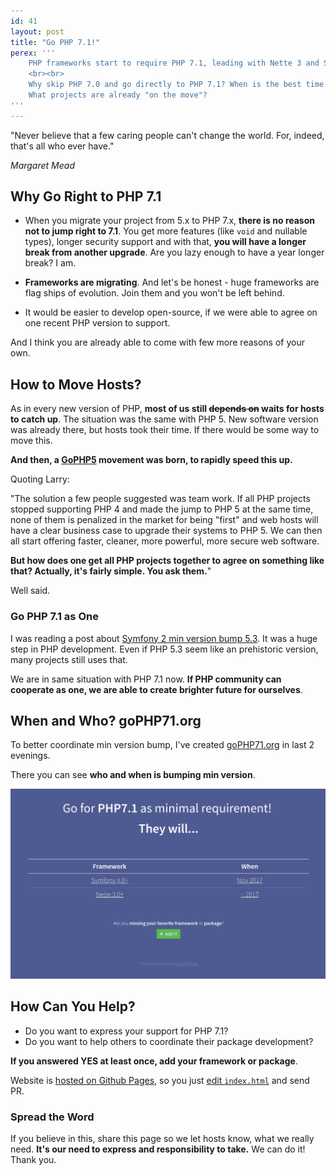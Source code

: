 ```yaml
---
id: 41
layout: post
title: "Go PHP 7.1!"
perex: '''
    PHP frameworks start to require PHP 7.1, leading with Nette 3 and Symfony 4.
    <br><br>
    Why skip PHP 7.0 and go directly to PHP 7.1? When is the best time to join?
    What projects are already "on the move"?
'''
---
```


"Never believe that a few caring people can't change the world. For, indeed, that's all who ever have."

<em>Margaret Mead</em>


## Why Go Right to PHP 7.1

- When you migrate your project from 5.x to PHP 7.x, **there is no reason not to jump right to 7.1**. You get more features (like `void` and nullable types), longer security support and with that, **you will have a longer break from another upgrade**. Are you lazy enough to have a year longer break? I am.  

- **Frameworks are migrating**. And let's be honest - huge frameworks are flag ships of evolution. Join them and you won't be left behind. 

- It would be easier to develop open-source, if we were able to agree on one recent PHP version to support.

And I think you are already able to come with few more reasons of your own.


## How to Move Hosts?

As in every new version of PHP, **most of us still <strike>depends on</strike> waits for hosts to catch up**. The situation was the same with PHP 5. New software version was already there, but hosts took their time. If there would be some way to move this.
 
**And then, a [GoPHP5](https://www.garfieldtech.com/blog/go-php-5-go) movement was born, to rapidly speed this up.**

Quoting Larry:

"The solution a few people suggested was team work. If all PHP projects stopped supporting PHP 4 and made the jump to PHP 5 at the same time, none of them is penalized in the market for being "first" and web hosts will have a clear business case to upgrade their systems to PHP 5. We can then all start offering faster, cleaner, more powerful, more secure web software.

**But how does one get all PHP projects together to agree on something like that? Actually, it's fairly simple. You ask them.**"

Well said.


### Go PHP 7.1 as One

I was reading a post about [Symfony 2 min version bump 5.3](http://symfony.com/blog/why-will-symfony-2-0-finally-use-php-5-3).
It was a huge step in PHP development. Even if PHP 5.3 seem like an prehistoric version, many projects still uses that.
  
We are in same situation with PHP 7.1 now. **If PHP community can cooperate as one, we are able to create brighter future for ourselves**.  


## When and Who? goPHP71.org

To better coordinate min version bump, I've created [goPHP71.org](https://goPHP71.org) in last 2 evenings.  

There you can see **who and when is bumping min version**. 

<img src="/assets/images/posts/2017/go-php-71/first-version.png" class="thumbnail">

## How Can You Help?

- Do you want to express your support for PHP 7.1?
- Do you want to help others to coordinate their package development? 

**If you answered YES at least once, add your framework or package**.

Website is [hosted on Github Pages](https://github.com/tomasvotruba/goPHP71.org), so you just [edit `index.html`](https://github.com/TomasVotruba/gophp71.org/edit/master/index.html) and send PR.

### Spread the Word

If you believe in this, share this page so we let hosts know, what we really need. **It's our need to express and responsibility to take.**
We can do it! Thank you.
